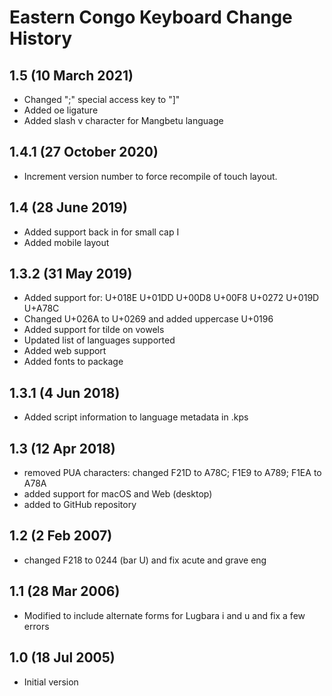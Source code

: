 Eastern Congo Keyboard Change History
=====================================

1.5 (10 March 2021)
------------------
* Changed ";" special access key to "]"
* Added oe ligature
* Added slash v character for Mangbetu language

1.4.1 (27 October 2020)
------------------
* Increment version number to force recompile of touch layout.

1.4 (28 June 2019)
------------------
* Added support back in for small cap I
* Added mobile layout

1.3.2 (31 May 2019)
------------------
* Added support for: U+018E U+01DD U+00D8 U+00F8 U+0272 U+019D U+A78C
* Changed U+026A to U+0269 and added uppercase U+0196
* Added support for tilde on vowels
* Updated list of languages supported
* Added web support
* Added fonts to package

1.3.1 (4 Jun 2018)
------------------
* Added script information to language metadata in .kps

1.3 (12 Apr 2018)
-----------------
* removed PUA characters: changed F21D to A78C; F1E9 to A789; F1EA to A78A
* added support for macOS and Web (desktop)
* added to GitHub repository

1.2 (2 Feb 2007)
-----------------
* changed F218 to 0244 (bar U) and fix acute and grave eng

1.1 (28 Mar 2006)
-----------------
* Modified to include alternate forms for Lugbara i and u and fix a few errors

1.0 (18 Jul 2005)
-----------------
* Initial version
